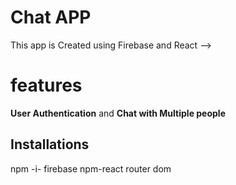 # Chat APP

This app is Created using Firebase and React -->

# features
**User Authentication** and
**Chat with Multiple people**





## Installations
npm -i- firebase
npm-react router dom
